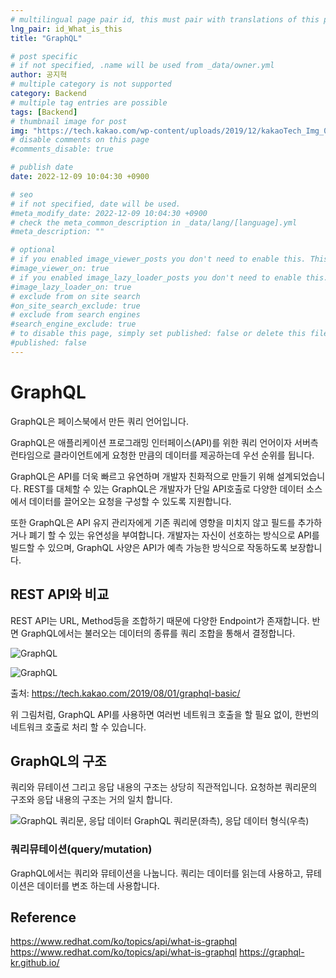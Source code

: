 ```yaml
---
# multilingual page pair id, this must pair with translations of this page. (This name must be unique)
lng_pair: id_What_is_this
title: "GraphQL"

# post specific
# if not specified, .name will be used from _data/owner.yml
author: 공지혁
# multiple category is not supported
category: Backend
# multiple tag entries are possible
tags: [Backend]
# thumbnail image for post
img: "https://tech.kakao.com/wp-content/uploads/2019/12/kakaoTech_Img_04.png"
# disable comments on this page
#comments_disable: true

# publish date
date: 2022-12-09 10:04:30 +0900

# seo
# if not specified, date will be used.
#meta_modify_date: 2022-12-09 10:04:30 +0900
# check the meta_common_description in _data/lang/[language].yml
#meta_description: ""

# optional
# if you enabled image_viewer_posts you don't need to enable this. This is only if image_viewer_posts = false
#image_viewer_on: true
# if you enabled image_lazy_loader_posts you don't need to enable this. This is only if image_lazy_loader_posts = false
#image_lazy_loader_on: true
# exclude from on site search
#on_site_search_exclude: true
# exclude from search engines
#search_engine_exclude: true
# to disable this page, simply set published: false or delete this file
#published: false
---
```



# GraphQL
GraphQL은 페이스북에서 만든 쿼리 언어입니다.

GraphQL은 애플리케이션 프로그래밍 인터페이스(API)를 위한 쿼리 언어이자 서버측 런타임으로 클라이언트에게 요청한 만큼의 데이터를 제공하는데 우선 순위를 뒵니다.

GraphQL은 API를 더욱 빠르고 유연하며 개발자 친화적으로 만들기 위해 설계되었습니다. REST를 대체할 수 있는 GraphQL은 개발자가 단일 API호출로 다양한 데이터 소스에서 데이터를 끌어오는 요청을 구성할 수 있도록 지원합니다.

또한 GraphQL은 API 유지 관리자에게 기존 쿼리에 영향을 미치지 않고 필드를 추가하거나 폐기 할 수 있는 유연성을 부여합니다. 개발자는 자신이 선호하는 방식으로 API를 빌드할 수 있으며, GraphQL 사양은 API가 예측 가능한 방식으로 작동하도록 보장합니다.

## REST API와 비교
REST API는 URL, Method등을 조합하기 때문에 다양한 Endpoint가 존재합니다. 반면 GraphQL에서는 불러오는 데이터의 종류를 쿼리 조합을 통해서 결정합니다.

![GraphQL](https://tech.kakao.com/files/graphql-stack.png)

![GraphQL](https://tech.kakao.com/files/graphql-mobile-api.png)

출처: https://tech.kakao.com/2019/08/01/graphql-basic/

위 그림처럼, GraphQL API를 사용하면 여러번 네트워크 호출을 할 필요 없이, 한번의 네트워크 호출로 처리 할 수 있습니다.

## GraphQL의 구조
쿼리와 뮤테이션 그리고 응답 내용의 구조는 상당히 직관적입니다. 요청하븐 쿼리문의 구조와 응답 내용의 구조는 거의 일치 합니다.

![GraphQL 쿼리문, 응답 데이터](https://tech.kakao.com/files/graphql-example.png)
GraphQL 쿼리문(좌측), 응답 데이터 형식(우측)

### 쿼리뮤테이션(query/mutation)
GraphQL에서는 쿼리와 뮤테이션을 나눕니다.
쿼리는 데이터를 읽는데 사용하고, 뮤테이션은 데이터를 변조 하는데 사용합니다.

## Reference
https://www.redhat.com/ko/topics/api/what-is-graphql
https://www.redhat.com/ko/topics/api/what-is-graphql
https://graphql-kr.github.io/
